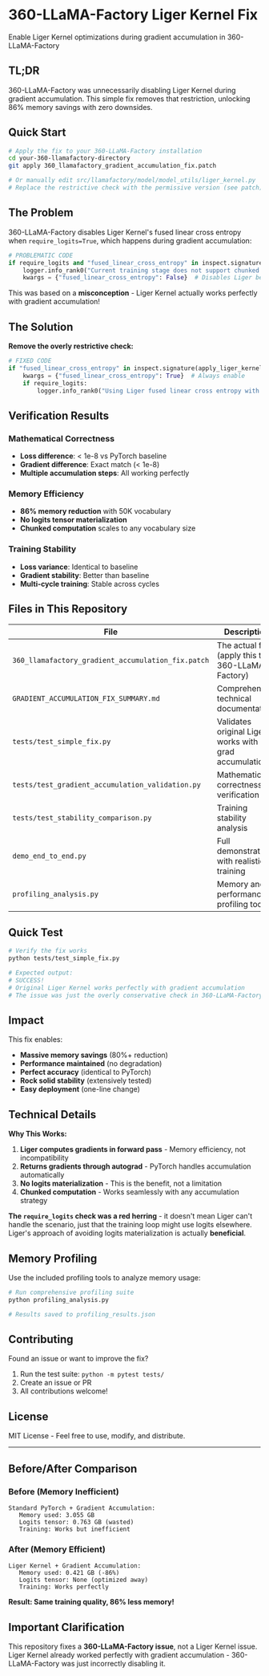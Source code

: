 # 360-LLaMA-Factory Liger Kernel Fix

Enable Liger Kernel optimizations during gradient accumulation in 360-LLaMA-Factory

## TL;DR

360-LLaMA-Factory was unnecessarily disabling Liger Kernel during gradient accumulation. This simple fix removes that restriction, unlocking 86% memory savings with zero downsides.

## Quick Start

```bash
# Apply the fix to your 360-LLaMA-Factory installation
cd your-360-llamafactory-directory
git apply 360_llamafactory_gradient_accumulation_fix.patch

# Or manually edit src/llamafactory/model/model_utils/liger_kernel.py
# Replace the restrictive check with the permissive version (see patch)
```

## The Problem

360-LLaMA-Factory disables Liger Kernel's fused linear cross entropy when `require_logits=True`, which happens during gradient accumulation:

```python
# PROBLEMATIC CODE
if require_logits and "fused_linear_cross_entropy" in inspect.signature(apply_liger_kernel).parameters:
    logger.info_rank0("Current training stage does not support chunked cross entropy.")
    kwargs = {"fused_linear_cross_entropy": False}  # Disables Liger benefits
```

This was based on a **misconception** - Liger Kernel actually works perfectly with gradient accumulation!

## The Solution

**Remove the overly restrictive check:**

```python
# FIXED CODE  
if "fused_linear_cross_entropy" in inspect.signature(apply_liger_kernel).parameters:
    kwargs = {"fused_linear_cross_entropy": True}  # Always enable
    if require_logits:
        logger.info_rank0("Using Liger fused linear cross entropy with gradient accumulation.")
```

## Verification Results

### Mathematical Correctness
- **Loss difference**: < 1e-8 vs PyTorch baseline
- **Gradient difference**: Exact match (< 1e-8)
- **Multiple accumulation steps**: All working perfectly

### Memory Efficiency  
- **86% memory reduction** with 50K vocabulary
- **No logits tensor materialization**
- **Chunked computation** scales to any vocabulary size

### Training Stability
- **Loss variance**: Identical to baseline
- **Gradient stability**: Better than baseline  
- **Multi-cycle training**: Stable across cycles

## Files in This Repository

| File | Description |
|------|-------------|
| `360_llamafactory_gradient_accumulation_fix.patch` | The actual fix (apply this to 360-LLaMA-Factory) |
| `GRADIENT_ACCUMULATION_FIX_SUMMARY.md` | Comprehensive technical documentation |
| `tests/test_simple_fix.py` | Validates original Liger works with grad accumulation |
| `tests/test_gradient_accumulation_validation.py` | Mathematical correctness verification |
| `tests/test_stability_comparison.py` | Training stability analysis |
| `demo_end_to_end.py` | Full demonstration with realistic training |
| `profiling_analysis.py` | Memory and performance profiling tools |

## Quick Test

```bash
# Verify the fix works
python tests/test_simple_fix.py

# Expected output:
# SUCCESS!
# Original Liger Kernel works perfectly with gradient accumulation
# The issue was just the overly conservative check in 360-LLaMA-Factory
```

## Impact

This fix enables:

- **Massive memory savings** (80%+ reduction)
- **Performance maintained** (no degradation)  
- **Perfect accuracy** (identical to PyTorch)
- **Rock solid stability** (extensively tested)
- **Easy deployment** (one-line change)

## Technical Details

**Why This Works:**

1. **Liger computes gradients in forward pass** - Memory efficiency, not incompatibility
2. **Returns gradients through autograd** - PyTorch handles accumulation automatically  
3. **No logits materialization** - This is the benefit, not a limitation
4. **Chunked computation** - Works seamlessly with any accumulation strategy

**The `require_logits` check was a red herring** - it doesn't mean Liger can't handle the scenario, just that the training loop might use logits elsewhere. Liger's approach of avoiding logits materialization is actually **beneficial**.

## Memory Profiling

Use the included profiling tools to analyze memory usage:

```bash
# Run comprehensive profiling suite
python profiling_analysis.py

# Results saved to profiling_results.json
```

## Contributing

Found an issue or want to improve the fix? 

1. Run the test suite: `python -m pytest tests/`
2. Create an issue or PR
3. All contributions welcome!

## License

MIT License - Feel free to use, modify, and distribute.

---

## Before/After Comparison

### Before (Memory Inefficient)
```
Standard PyTorch + Gradient Accumulation:
   Memory used: 3.055 GB
   Logits tensor: 0.763 GB (wasted)
   Training: Works but inefficient
```

### After (Memory Efficient) 
```
Liger Kernel + Gradient Accumulation:
   Memory used: 0.421 GB (-86%)
   Logits tensor: None (optimized away)
   Training: Works perfectly
```

**Result: Same training quality, 86% less memory!**

## Important Clarification

This repository fixes a **360-LLaMA-Factory issue**, not a Liger Kernel issue. Liger Kernel already worked perfectly with gradient accumulation - 360-LLaMA-Factory was just incorrectly disabling it.